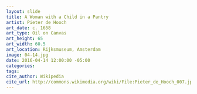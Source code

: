 ```yaml
---
layout: slide
title: A Woman with a Child in a Pantry
artist: Pieter de Hooch
art_date: c. 1658
art_type: Oil on Canvas
art_height: 65
art_width: 60.5
art_location: Rijksmuseum, Amsterdam
image: 04-14.jpg
date: 2016-04-14 12:00:00 -05:00
categories:
tags:
cite_author: Wikipedia
cite_url: http://commons.wikimedia.org/wiki/File:Pieter_de_Hooch_007.jpg
---
```

